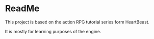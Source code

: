 # ReadMe

This project is based on the action RPG tutorial series form HeartBeast.

It is mostly for learning purposes of the engine.
